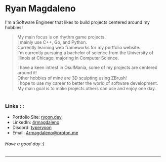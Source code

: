 # Ryan Magdaleno    
I'm a Software Engineer that likes to build projects centered around my hobbies!

> My main focus is on rhythm game projects.  
> I mainly use C++, Go, and Python.  
> Currently learning web frameworks for my portfolio website.  
> I'm currently pursuing a bachelor of science from the University of Illinois at Chicago, majoring in Computer Science.  
> 
> 
> I have a keen intrest in Osu!Mania, some of my projects are centered around it!  
> Other hobbies of mine are 3D sculpting using ZBrush!  
> I hope to use my career to better the world of software development.  
> My main goal is to make projects others can use and enjoy one day.  
#

### Links : :
- Portfolio Site: [ryoon.dev](https://ryoon.dev "Ryoon.dev")  
- LinkedIn: [4rmagdaleno](https://www.linkedin.com/in/4rmagdaleno "LinkedIn")  
- Discord: [typeryoon](https://discord.com/ "Discord")  
- Email: [4rmagdaleno@proton.me](mailto:4rmagdaleno@proton.me "Email me!")

###### Have a good day :)   
---
<!---

<h1 align="center">
  <img src="README.svg">
</h1>

### 👁👁👁
-->

